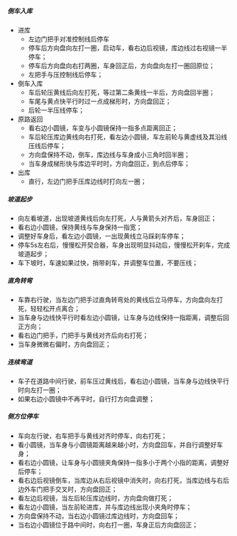 ##### 倒车入库  
* 进库
  * 左边门把手对准控制线后停车
  * 停车后方向盘向左打一圈，启动车，看右边后视镜，库边线过右视镜一半停车；
  * 停车后方向盘向右打两圈，车身回正后，方向盘向左打一圈回原位；
  * 左把手与压控制线后停车；
* 倒车入库
  * 车后轮压黄线后向左打死，等过第二条黄线一半后，方向盘回半圈；
  * 车尾与黄点快平行时过一点成梯形时，方向盘回正；
  * 后轮一半压线停车；
* 原路返回
  * 看右边小圆镜，车变与小圆镜保持一指多点距离回正；
  * 车后轮压库边黄线向右打死，看左边小圆镜，车左前轮与黄虚线及其沿线压线后停车；
  * 方向盘保持不动，倒车，库边线与车身成小三角时回半圈；
  * 当车身成梯形快与库边平时时，方向盘回正，到点后停车；
* 出库
  * 直行，左边门把手压库边线时打向左一圈；

##### 坡道起步
* 向左看坡道，出现坡道黄线后向左打死，人与黄箭头对齐后，车身回正；
* 看右边小圆镜，保持黄线与车身保持一指宽；
* 调整好车身后，看左边小圆镜，一出现黄线立马踩刹车停车；
* 停车5s左右后，慢慢松开契合器，车身出现明显抖动后，慢慢松开刹车，完成坡道起步；
* 车下坡时，车速如果过快，捎带刹车，并调整车位置，不要压线；

##### 直角转弯
* 车靠右行驶，当左边门把手过直角转弯处的黄线后立马停车，方向盘向左打死，轻轻松开点离合；
* 当车身与边线快平行时看左边小圆镜，让车身与边线保持一指距离，调整后回正方向；
* 看右边门把手，门把手与黄线对齐后向右打死；
* 当车身微微右偏时，方向盘回正；

##### 连续弯道
* 车子在道路中间行驶，前车压过黄线后，看右边小圆镜，当车身与边线快平行时向左打一圈；
* 如果右边小圆镜中不再平时，自行打方向盘调整；

##### 侧方位停车
* 车向左行驶，右车把手与黄线对齐时停车，向右打死；
* 看小圆镜，当车身与小圆镜距离越来越小时，方向盘回车，并自行调整好车身；
* 看右边小圆镜，让车身与小圆镜夹角保持一指多小于两个小指的距离，调整好后停车；
* 看右边后视镜倒车，当库边从右后视镜中消失时，向右打死，当库边线与右后边外车门把手交叉时，方向盘回正；
* 看左边后视镜，当左后轮压库边线时，方向盘向做打死；
* 看左边小圆镜，当左前轮进库，并与库边线出现小夹角时停车；
* 方向盘保持不动，当右边小圆镜过库边线时，方向盘回车；
* 当右边小圆镜位于路中间时，向右打一圈，车身正后方向盘回正；


